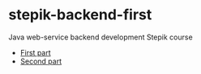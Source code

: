 # stepik-backend-first
Java web-service backend development Stepik course

- [First part](https://stepik.org/course/146/syllabus)
- [Second part](https://stepik.org/course/186/syllabus)
